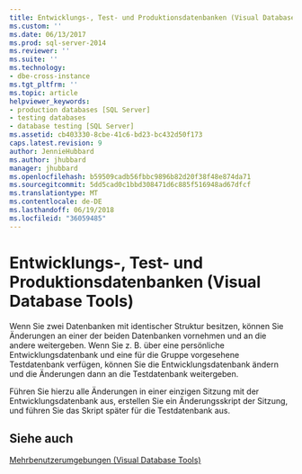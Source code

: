 ```yaml
---
title: Entwicklungs-, Test- und Produktionsdatenbanken (Visual Database Tools) | Microsoft Docs
ms.custom: ''
ms.date: 06/13/2017
ms.prod: sql-server-2014
ms.reviewer: ''
ms.suite: ''
ms.technology:
- dbe-cross-instance
ms.tgt_pltfrm: ''
ms.topic: article
helpviewer_keywords:
- production databases [SQL Server]
- testing databases
- database testing [SQL Server]
ms.assetid: cb403330-8cbe-41c6-bd23-bc432d50f173
caps.latest.revision: 9
author: JennieHubbard
ms.author: jhubbard
manager: jhubbard
ms.openlocfilehash: b59509cadb56fbbc9896b82d20f38f48e874da71
ms.sourcegitcommit: 5dd5cad0c1bbd308471d6c885f516948ad67dfcf
ms.translationtype: MT
ms.contentlocale: de-DE
ms.lasthandoff: 06/19/2018
ms.locfileid: "36059485"
---
```

# <a name="development-test-and-production-databases-visual-database-tools"></a>Entwicklungs-, Test- und Produktionsdatenbanken (Visual Database Tools)
  Wenn Sie zwei Datenbanken mit identischer Struktur besitzen, können Sie Änderungen an einer der beiden Datenbanken vornehmen und an die andere weitergeben. Wenn Sie z. B. über eine persönliche Entwicklungsdatenbank und eine für die Gruppe vorgesehene Testdatenbank verfügen, können Sie die Entwicklungsdatenbank ändern und die Änderungen dann an die Testdatenbank weitergeben.  
  
 Führen Sie hierzu alle Änderungen in einer einzigen Sitzung mit der Entwicklungsdatenbank aus, erstellen Sie ein Änderungsskript der Sitzung, und führen Sie das Skript später für die Testdatenbank aus.  
  
## <a name="see-also"></a>Siehe auch  
 [Mehrbenutzerumgebungen &#40;Visual Database Tools&#41;](visual-database-tools.md)  
  
  